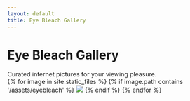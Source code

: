 ```yaml
---
layout: default
title: Eye Bleach Gallery
---
```

<div class="section-primary">
  <div class="page-header">
    <h1 class="page-header__title">Eye Bleach Gallery</h1>
    <span class="page-header__desc">Curated internet pictures for your viewing pleasure.</span>
  </div>
  <div class="content-body">
  {% for image in site.static_files %}
  {% if image.path contains '/assets/eyebleach' %}
    <img src="{{ image.path }}">
  {% endif %}
  {% endfor %}
  </div>
</div>